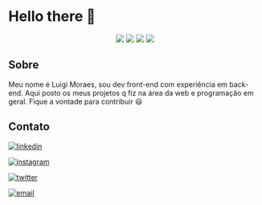 # Hello there 👋

<div align="center">
  <img src="https://skillicons.dev/icons?i=vuejs">
  <img src="https://skillicons.dev/icons?i=express">
  <img src="https://skillicons.dev/icons?i=postgres">
  <img src="https://skillicons.dev/icons?i=nodejs">
</div>

## Sobre
Meu nome é Luigi Moraes, sou dev front-end com experiência em back-end.
Aqui posto os meus projetos q fiz na área da web e programação em geral.
Fique a vontade para contribuir :smiley:

## Contato

[![linkedin](https://img.shields.io/static/v1?label=LinkedIn&message=%20&style=for-the-badge&logo=LinkedIn&color=blue&labelColor=blue&logoColor=white)](https://linkedin.com/in/santos-luigi-moraes)

[![instagram](https://img.shields.io/static/v1?label=Instagram&message=%20&style=for-the-badge&logo=Instagram&color=purple&labelColor=purple&logoColor=white)](https://instagram.com/_luigims)

[![twitter](https://img.shields.io/static/v1?label=Twitter&message=%20&style=for-the-badge&logo=Twitter&color=blue&labelColor=blue&logoColor=white)](https://twitter.com/_luigims)

[![email](https://img.shields.io/static/v1?label=GMail&message=%20&style=for-the-badge&logo=Gmail&color=red&labelColor=red&logoColor=white)](mailto:luigimoraessantos@gmail.com)
